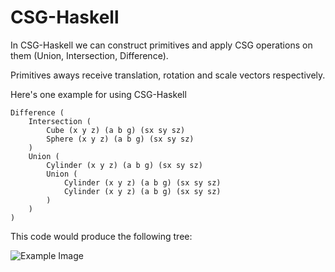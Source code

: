 # CSG-Haskell

In CSG-Haskell we can construct primitives and apply CSG operations on them (Union, Intersection, Difference).

Primitives aways receive translation, rotation and scale vectors respectively.

Here's one example for using CSG-Haskell

    Difference (
        Intersection (
            Cube (x y z) (a b g) (sx sy sz)
            Sphere (x y z) (a b g) (sx sy sz)
        )
        Union (
            Cylinder (x y z) (a b g) (sx sy sz)
            Union (
                Cylinder (x y z) (a b g) (sx sy sz)
                Cylinder (x y z) (a b g) (sx sy sz)
            )
        )
    )

This code would produce the following tree:

![Example Image](http://jamie-wong.com/images/16-07-11/csg.png)